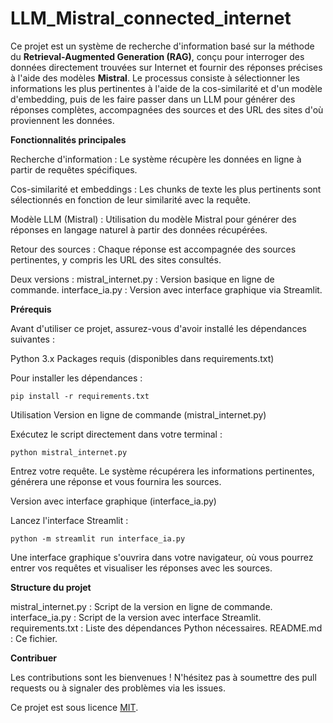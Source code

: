 # LLM_Mistral_connected_internet

Ce projet est un système de recherche d'information basé sur la méthode du **Retrieval-Augmented Generation (RAG)**, conçu pour interroger des données directement trouvées sur Internet et fournir des réponses précises à l'aide des modèles **Mistral**. Le processus consiste à sélectionner les informations les plus pertinentes à l'aide de la cos-similarité et d'un modèle d'embedding, puis de les faire passer dans un LLM pour générer des réponses complètes, accompagnées des sources et des URL des sites d'où proviennent les données.


**Fonctionnalités principales**

  Recherche d'information : Le système récupère les données en ligne à partir de requêtes spécifiques.
  
  Cos-similarité et embeddings : Les chunks de texte les plus pertinents sont sélectionnés en fonction de leur similarité avec la requête.
  
  Modèle LLM (Mistral) : Utilisation du modèle Mistral pour générer des réponses en langage naturel à partir des données récupérées.
  
  Retour des sources : Chaque réponse est accompagnée des sources pertinentes, y compris les URL des sites consultés.

  
  
  Deux versions :
      mistral_internet.py : Version basique en ligne de commande.
      interface_ia.py : Version avec interface graphique via Streamlit.

**Prérequis**

Avant d'utiliser ce projet, assurez-vous d'avoir installé les dépendances suivantes :

  Python 3.x
  Packages requis (disponibles dans requirements.txt)

Pour installer les dépendances :


```
pip install -r requirements.txt
```

Utilisation
Version en ligne de commande (mistral_internet.py)

  Exécutez le script directement dans votre terminal :

    python mistral_internet.py

  Entrez votre requête. Le système récupérera les informations pertinentes, générera une réponse et vous fournira les sources.

Version avec interface graphique (interface_ia.py)

  Lancez l'interface Streamlit :

    python -m streamlit run interface_ia.py

  Une interface graphique s'ouvrira dans votre navigateur, où vous pourrez entrer vos requêtes et visualiser les réponses avec les sources.

**Structure du projet**

  mistral_internet.py : Script de la version en ligne de commande.
  interface_ia.py : Script de la version avec interface Streamlit.
  requirements.txt : Liste des dépendances Python nécessaires.
  README.md : Ce fichier.

**Contribuer**

Les contributions sont les bienvenues ! N'hésitez pas à soumettre des pull requests ou à signaler des problèmes via les issues.


Ce projet est sous licence [MIT](https://github.com/mathlesage/Mistral_connected_internet/blob/main/LICENSE).
